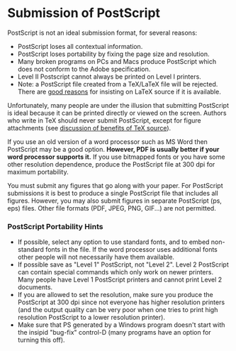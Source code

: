 Submission of PostScript
========================

PostScript is not an ideal submission format, for several reasons:

-   PostScript loses all contextual information.
-   PostScript loses portability by fixing the page size and resolution.
-   Many broken programs on PCs and Macs produce PostScript which does
    not conform to the Adobe specification.
-   Level II Postscript cannot always be printed on Level I printers.
-   <span class="note">Note:</span> a PostScript file created from a
    TeX/LaTeX file will be rejected. There are [good
    reasons](/help/faq/whytex) for insisting on LaTeX source if it is
    available.

Unfortunately, many people are under the illusion that submitting
PostScript is ideal because it can be printed directly or viewed on the
screen. Authors who write in TeX should never submit PostScript, except
for figure attachments (see [discussion of benefits of TeX
source](/help/faq/whytex)).

If you use an old version of a word processor such as MS Word then
PostScript may be a good option. **However, PDF is usually better if
your word processor supports it.** If you use bitmapped fonts or you
have some other resolution dependence, produce the PostScript file at
300 dpi for maximum portability.

You must submit any figures that go along with your paper. For
PostScript submissions it is best to produce a single PostScript file
that includes all figures. However, you may also submit figures in
separate PostScript (ps, eps) files. Other file formats (PDF, JPEG, PNG,
GIF...) are not permitted.

<span id="port"></span>

### PostScript Portability Hints

-   If possible, select any option to use standard fonts, and to embed
    non-standard fonts in the file. If the word processor uses
    additional fonts other people will not necessarily have them
    available.
-   If possible save as "Level 1" PostScript, not "Level 2". Level 2
    PostScript can contain special commands which only work on newer
    printers. Many people have Level 1 PostScript printers and cannot
    print Level 2 documents.
-   If you are allowed to set the resolution, make sure you produce the
    PostScript at 300 dpi since not everyone has higher resolution
    printers (and the output quality can be very poor when one tries to
    print high resolution PostScript to a lower resolution printer).
-   Make sure that PS generated by a Windows program doesn't start with
    the insipid "bug-fix" control-D (many programs have an option for
    turning this off).
